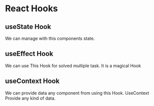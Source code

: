 # React Hooks

## useState Hook
We can manage with this components state.

## useEffect Hook
We can use This Hook for solved multiple task. It is a magical Hook

## useContext Hook
We can provide data any component from using this Hook. UseContext Provide any kind of data. 



